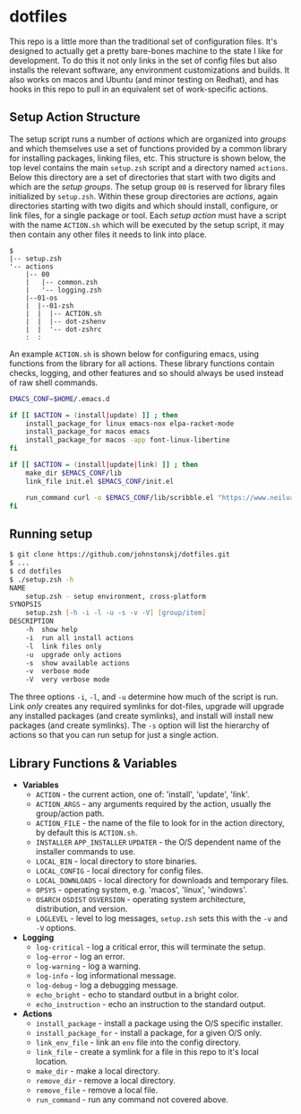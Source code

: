 # dotfiles

This repo is a little more than the traditional set of configuration files. It's designed to actually get a pretty bare-bones machine to the state I like for development. To do this it not only links in the set of config files but also installs the relevant software, any environment customizations and builds. It also works on macos and Ubuntu (and minor testing on Redhat), and has hooks in this repo to pull in an equivalent set of work-specific actions.

## Setup Action Structure

The setup script runs a  number of *actions* which are organized into *groups* and which themselves use a set of functions provided by a common library for installing packages, linking files, etc. This structure is shown below, the top level contains the main `setup.zsh` script and a directory named `actions`. Below this directory are a set of directories that start with two digits and which are the *setup groups*. The setup group `00` is reserved for library files initialized by `setup.zsh`. Within these group directories are *actions*, again directories starting with two digits and which should install, configure, or link files, for a single package or tool. Each *setup action* must have a script with the name `ACTION.sh` which will be executed by the setup script, it may then contain any other files it needs to link into place.

```
$
|-- setup.zsh
'-- actions
    |-- 00
    |   |-- common.zsh
    |   '-- logging.zsh
	|--01-os
	|  |--01-zsh
	|  |  |-- ACTION.sh
	|  |  |-- dot-zshenv
	|  |  '-- dot-zshrc
	:  :
```

An example `ACTION.sh` is shown below for configuring emacs, using functions from the library for all actions. These library functions contain checks, logging, and other features and so should always be used instead of raw shell commands.

```bash
EMACS_CONF=$HOME/.emacs.d

if [[ $ACTION = (install|update) ]] ; then
	install_package_for linux emacs-nox elpa-racket-mode
	install_package_for macos emacs
	install_package_for macos -app font-linux-libertine
fi

if [[ $ACTION = (install|update|link) ]] ; then
    make_dir $EMACS_CONF/lib
	link_file init.el $EMACS_CONF/init.el

	run_command curl -o $EMACS_CONF/lib/scribble.el "https://www.neilvandyke.org/scribble-emacs/scribble.el"
fi
```

## Running setup

```zsh
$ git clone https://github.com/johnstonskj/dotfiles.git
$ ...
$ cd dotfiles
$ ./setup.zsh -h
NAME
	setup.zsh - setup environment, cross-platform
SYNOPSIS
	setup.zsh [-h -i -l -u -s -v -V] [group/item]
DESCRIPTION
	-h	show help
	-i	run all install actions
	-l	link files only
	-u	upgrade only actions
	-s  show available actions
	-v	verbose mode
	-V  very verbose mode
```

The three options `-i`, `-l`, and `-u` determine how much of the script is run. Link *only* creates any required symlinks for dot-files, upgrade will upgrade any installed packages (and create symlinks), and install will install new packages (and create symlinks). The `-s` option will list the hierarchy of actions so that you can run setup for just a single action.

## Library Functions & Variables

* **Variables**
  * `ACTION` - the current action, one of: 'install', 'update', 'link'.
  * `ACTION_ARGS` - any arguments required by the action, usually the group/action path.
  * `ACTION_FILE` - the name of the file to look for in the action directory, by default this is `ACTION.sh`.
  * `INSTALLER` `APP_INSTALLER` `UPDATER` - the O/S dependent name of the installer commands to use.
  * `LOCAL_BIN` - local directory to store binaries.
  * `LOCAL_CONFIG` - local directory for config files.
  * `LOCAL_DOWNLOADS` - local directory for downloads and temporary files.
  * `OPSYS` - operating system, e.g. 'macos', 'linux', 'windows'.
  * `OSARCH` `OSDIST` `OSVERSION` - operating system architecture, distribution, and version.
  * `LOGLEVEL` - level to log messages, `setup.zsh` sets this with the `-v` and `-V` options.
* **Logging**
  * `log-critical` - log a critical error, this will terminate the setup.
  * `log-error`  - log an error.
  * `log-warning` - log a warning.
  * `log-info` - log informational message.
  * `log-debug` - log a debugging message.
  * `echo_bright` - echo to standard outbut in a bright color.
  * `echo_instruction` - echo an instruction to the standard output.
* **Actions**
  * `install_package` - install a package using the O/S specific installer.
  * `install_package_for` - install a package, for a given O/S only.
  * `link_env_file` - link an `env` file into the config directory.
  * `link_file`  - create a symlink for a file in this repo to it's local location.
  * `make_dir` - make a local directory.
  * `remove_dir` - remove a local directory.
  * `remove_file` - remove a local file.
  * `run_command` - run any command not covered above.
